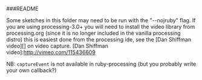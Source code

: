 ###README

Some sketches in this folder may need to be run with the "--nojruby" flag. If you are using processing-3.0+ you will need to install the video library from processing.org (since it is no longer included in the vanilla processing distro) this is easiest done from the processing ide, see the [Dan Shiffman video][] on video capture.
[Dan Shiffman video]:http://vimeo.com/115436609

NB: `captureEvent` is not available in ruby-processing (but you probably write your own callback?)
